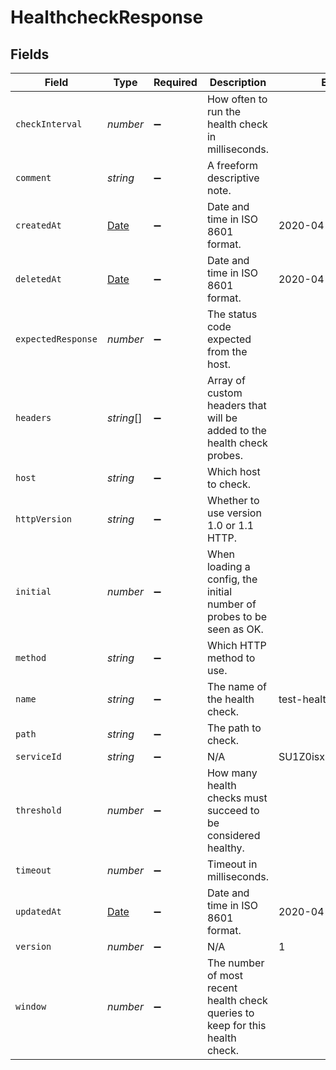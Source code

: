# HealthcheckResponse


## Fields

| Field                                                                                         | Type                                                                                          | Required                                                                                      | Description                                                                                   | Example                                                                                       |
| --------------------------------------------------------------------------------------------- | --------------------------------------------------------------------------------------------- | --------------------------------------------------------------------------------------------- | --------------------------------------------------------------------------------------------- | --------------------------------------------------------------------------------------------- |
| `checkInterval`                                                                               | *number*                                                                                      | :heavy_minus_sign:                                                                            | How often to run the health check in milliseconds.                                            |                                                                                               |
| `comment`                                                                                     | *string*                                                                                      | :heavy_minus_sign:                                                                            | A freeform descriptive note.                                                                  |                                                                                               |
| `createdAt`                                                                                   | [Date](https://developer.mozilla.org/en-US/docs/Web/JavaScript/Reference/Global_Objects/Date) | :heavy_minus_sign:                                                                            | Date and time in ISO 8601 format.                                                             | 2020-04-09T18:14:30Z                                                                          |
| `deletedAt`                                                                                   | [Date](https://developer.mozilla.org/en-US/docs/Web/JavaScript/Reference/Global_Objects/Date) | :heavy_minus_sign:                                                                            | Date and time in ISO 8601 format.                                                             | 2020-04-09T18:14:30Z                                                                          |
| `expectedResponse`                                                                            | *number*                                                                                      | :heavy_minus_sign:                                                                            | The status code expected from the host.                                                       |                                                                                               |
| `headers`                                                                                     | *string*[]                                                                                    | :heavy_minus_sign:                                                                            | Array of custom headers that will be added to the health check probes.                        |                                                                                               |
| `host`                                                                                        | *string*                                                                                      | :heavy_minus_sign:                                                                            | Which host to check.                                                                          |                                                                                               |
| `httpVersion`                                                                                 | *string*                                                                                      | :heavy_minus_sign:                                                                            | Whether to use version 1.0 or 1.1 HTTP.                                                       |                                                                                               |
| `initial`                                                                                     | *number*                                                                                      | :heavy_minus_sign:                                                                            | When loading a config, the initial number of probes to be seen as OK.                         |                                                                                               |
| `method`                                                                                      | *string*                                                                                      | :heavy_minus_sign:                                                                            | Which HTTP method to use.                                                                     |                                                                                               |
| `name`                                                                                        | *string*                                                                                      | :heavy_minus_sign:                                                                            | The name of the health check.                                                                 | test-healthcheck                                                                              |
| `path`                                                                                        | *string*                                                                                      | :heavy_minus_sign:                                                                            | The path to check.                                                                            |                                                                                               |
| `serviceId`                                                                                   | *string*                                                                                      | :heavy_minus_sign:                                                                            | N/A                                                                                           | SU1Z0isxPaozGVKXdv0eY                                                                         |
| `threshold`                                                                                   | *number*                                                                                      | :heavy_minus_sign:                                                                            | How many health checks must succeed to be considered healthy.                                 |                                                                                               |
| `timeout`                                                                                     | *number*                                                                                      | :heavy_minus_sign:                                                                            | Timeout in milliseconds.                                                                      |                                                                                               |
| `updatedAt`                                                                                   | [Date](https://developer.mozilla.org/en-US/docs/Web/JavaScript/Reference/Global_Objects/Date) | :heavy_minus_sign:                                                                            | Date and time in ISO 8601 format.                                                             | 2020-04-09T18:14:30Z                                                                          |
| `version`                                                                                     | *number*                                                                                      | :heavy_minus_sign:                                                                            | N/A                                                                                           | 1                                                                                             |
| `window`                                                                                      | *number*                                                                                      | :heavy_minus_sign:                                                                            | The number of most recent health check queries to keep for this health check.                 |                                                                                               |